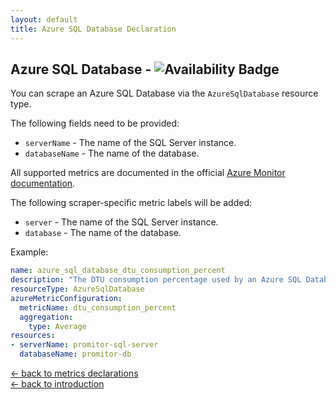 ```yaml
---
layout: default
title: Azure SQL Database Declaration
---
```


## Azure SQL Database - ![Availability Badge](https://img.shields.io/badge/Available%20Starting-v1.1.0-green.svg)

You can scrape an Azure SQL Database via the `AzureSqlDatabase` resource type.

The following fields need to be provided:

- `serverName` - The name of the SQL Server instance.
- `databaseName` - The name of the database.

All supported metrics are documented in the official [Azure Monitor documentation](https://docs.microsoft.com/en-us/azure/azure-monitor/platform/metrics-supported#microsoftsqlserversdatabases).

The following scraper-specific metric labels will be added:

- `server` - The name of the SQL Server instance.
- `database` - The name of the database.

Example:

```yaml
name: azure_sql_database_dtu_consumption_percent
description: "The DTU consumption percentage used by an Azure SQL Database."
resourceType: AzureSqlDatabase
azureMetricConfiguration:
  metricName: dtu_consumption_percent
  aggregation:
    type: Average
resources:
- serverName: promitor-sql-server
  databaseName: promitor-db
```

<!-- markdownlint-disable MD033 -->
[&larr; back to metrics declarations](/configuration/v1.x/metrics)<br />
[&larr; back to introduction](/)
<!-- markdownlint-enable -->
